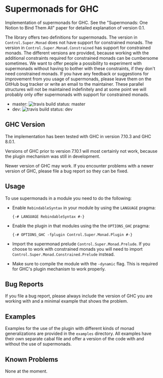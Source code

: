 # Supermonads for GHC

Implementation of supermonads for GHC. See the 
"Supermonads: One Notion to Bind Them All" paper for detailed explanation
of version 0.1.

The library offers two definitions for supermonads. The version 
in `Control.Super.Monad` does not have support for constrained
monads. The version in `Control.Super.Monad.Constrained` has 
support for constrained monads. The different versions are 
provided, because working with the additional constraints 
required for constrained monads can be cumbersome sometimes.
We want to offer people a possibility to experiment with supermonads 
without having to bother with these constraints, if they don't need 
constrained monads. If you have any feedback or suggestions for 
improvement from you usage of supermonads, please leave them on
the GitHub bug tracker or write an email to the maintainer.
These parallel structures will not be maintained indefinitely and
at some point we will probably only offer supermonads with support
for constrained monads.

* master: ![travis build status: master](https://travis-ci.org/jbracker/supermonad.svg?branch=master)
* dev: ![travis build status: dev](https://travis-ci.org/jbracker/supermonad.svg?branch=dev)

## GHC Version

The implementation has been tested with GHC in version 7.10.3 and GHC 8.0.1.

Versions of GHC prior to version 7.10.1 will most certainly not work,
because the plugin mechanism was still in development.

Newer version of GHC may work. If you encounter problems with a newer version
of GHC, please file a bug report so they can be fixed.

## Usage

To use supermonads in a module you need to do the following:

* Enable `RebindableSyntax` in your module by using the `LANGUAGE` pragma:
  
  ```{-# LANGUAGE RebindableSyntax #-}```
  
* Enable the plugin in that modules using the the `OPTIONS_GHC` pragma:
  
  ```{-# OPTIONS_GHC -fplugin Control.Super.Monad.Plugin #-}```
  
* Import the supermonad prelude `Control.Super.Monad.Prelude`.
  If you choose to work with constrained monads you will need to
  import `Control.Super.Monad.Constrained.Prelude` instead.
* Make sure to compile the module with the `-dynamic` flag.
  This is required for GHC's plugin mechanism to work properly.

## Bug Reports

If you file a bug report, please always include the version of GHC 
you are working with and a minimal example that shows the problem.

## Examples

Examples for the use of the plugin with different kinds of monad generalizations 
are provided in the `examples` directory. All examples have their own separate 
cabal file and offer a version of the code with and without the use of supermonads.

## Known Problems

None at the moment.